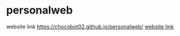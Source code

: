 # personalweb
website link https://chocobot02.github.io/personalweb/
[website link](https://chocobot02.github.io/personalweb/)

